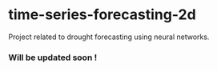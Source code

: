 # time-series-forecasting-2d
Project related to drought forecasting using neural networks.

### Will be updated soon !

